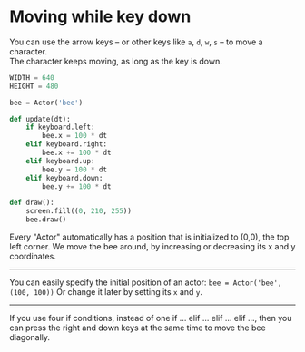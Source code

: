 # Moving while key down

You can use the arrow keys – or other keys like `a`, `d`, `w`, `s` – to move a character.  
The character keeps moving, as long as the key is down.

```py
WIDTH = 640
HEIGHT = 480

bee = Actor('bee')

def update(dt):
    if keyboard.left:
        bee.x ­= 100 * dt
    elif keyboard.right:
        bee.x += 100 * dt
    elif keyboard.up:
        bee.y ­= 100 * dt
    elif keyboard.down:
        bee.y += 100 * dt

def draw():
    screen.fill((0, 210, 255))
    bee.draw()
```

Every "Actor" automatically has a position that is initialized to (0,0), the top left corner. We move the bee around, by increasing or decreasing its x and y coordinates.

---

You can easily specify the initial position of an actor:
`bee = Actor('bee', (100, 100))`
Or change it later by setting its `x` and `y`.

---

If you use four if conditions, instead of one if ... elif ...  elif ... elif ..., then you can press the right and down keys at the same time to move the bee diagonally.

